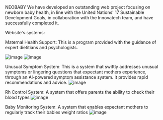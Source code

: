 NEOBABY
We have developed an outstanding web project focusing on newborn baby health, in line with the United Nations' 17 Sustainable Development Goals, in collaboration with the Innovatech team, and have successfully completed it.

Website's systems:

Maternal Health Support: This is a program provided with the guidance of expert dietitians and psychologists.

![image](https://github.com/erencsknn/NeoBaby/assets/111982944/831333f5-b78d-4104-ba9e-22afc9d5efcc)
![image](https://github.com/erencsknn/NeoBaby/assets/111982944/2376bbae-3b78-4f89-9e5a-0296438a84fd)

Unusual Symptom System: This is a system that swiftly addresses unusual symptoms or lingering questions that expectant mothers experience, through an AI-powered symptom assistance system. It provides rapid recommendations and advice.
![image](https://github.com/erencsknn/NeoBaby/assets/111982944/7e186798-bd66-4c13-bef7-4e36875d5df7)

Rh Control System: A system that offers parents the ability to check their blood types
![image](https://github.com/erencsknn/NeoBaby/assets/111982944/4996b2fc-cce6-4df7-a761-ebb75217cafd)

Baby Monitoring System: A system that enables expectant mothers to regularly track their babies weight ratios
![image](https://github.com/erencsknn/NeoBaby/assets/111982944/24b8bfb0-dc68-44b1-9dba-7ed110b44505)

